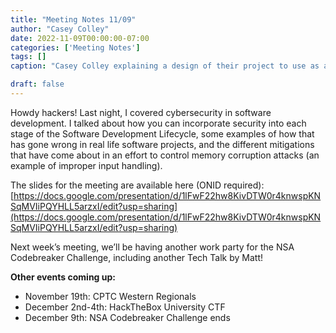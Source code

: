 ```yaml
---
title: "Meeting Notes 11/09"
author: "Casey Colley"
date: 2022-11-09T00:00:00-07:00
categories: ['Meeting Notes']
tags: []
caption: "Casey Colley explaining a design of their project to use as an example. "

draft: false
---
```


Howdy hackers! Last night, I covered cybersecurity in software development. I talked about how you can incorporate security into each stage of the Software Development Lifecycle, some examples of how that has gone wrong in real life software projects, and the different mitigations that have come about in an effort to control memory corruption attacks (an example of improper input handling).

The slides for the meeting are available here (ONID required): [https://docs.google.com/presentation/d/1lFwF22hw8KivDTW0r4knwspKNSqMVIiPQYHLL5arzxI/edit?usp=sharing](https://docs.google.com/presentation/d/1lFwF22hw8KivDTW0r4knwspKNSqMVIiPQYHLL5arzxI/edit?usp=sharing)

Next week’s meeting, we’ll be having another work party for the NSA Codebreaker Challenge, including another Tech Talk by Matt!

**Other events coming up:**

- November 19th: CPTC Western Regionals
- December 2nd-4th: HackTheBox University CTF
- December 9th: NSA Codebreaker Challenge ends
